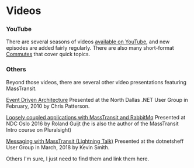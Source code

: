 # Videos

### YouTube

There are several seasons of videos [available on YouTube](https://www.youtube.com/playlist?list=PLx8uyNNs1ri2MBx6BjPum5j9_MMdIfM9C), and new episodes are added fairly regularly. There are also many short-format [Commutes](https://youtube.com/playlist?list=PLx8uyNNs1ri2_ldsW1aPb7_8E2FI7ZtaI) that cover quick topics.

### Others

Beyond those videos, there are several other video presentations featuring MassTransit.

[Event Driven Architecture][1]
Presented at the North Dallas .NET User Group in February, 2010 by Chris Patterson.

[Loosely coupled applications with MassTransit and RabbitMq][2]
Presented at NDC Oslo 2016 by Roland Guijt (he is also the author of the MassTransit Intro course on Pluralsight)

[Messaging with MassTransit (Lightning Talk)][3]
Presented at the dotnetsheff User Group in March, 2018 by Kevin Smith.

Others I'm sure, I just need to find them and link them here.

[1]: http://www.drowningintechnicaldebt.com/ShawnWeisfeld/archive/2010/02/04/event-driven-architecture-by-chris-patterson-north-dallas-.net.aspx
[2]: https://vimeo.com/131635506
[3]: https://youtu.be/risAHFaHUtU?list=PL8xuokhAnn4oTRr-7TfHFVqJNuB0I1jAG